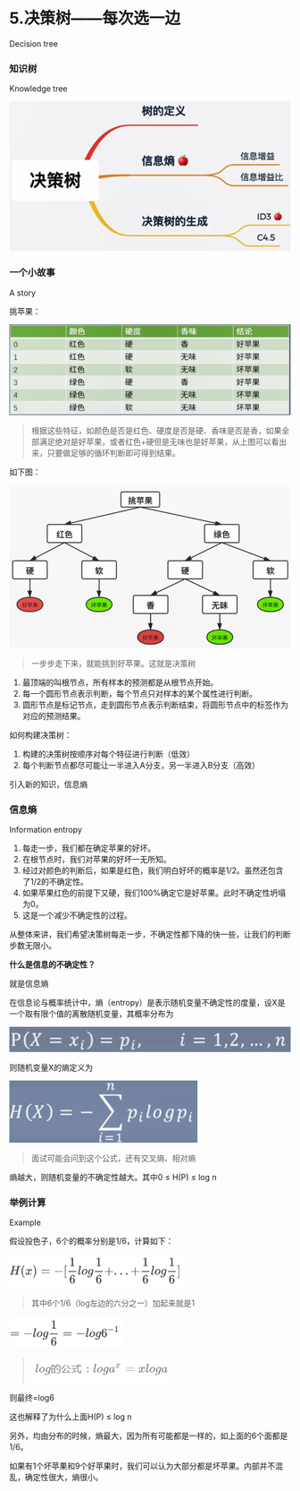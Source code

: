 # 5.决策树——每次选一边

Decision tree



### 知识树

Knowledge tree

![1618575672562](assets/1618575672562.png)



### 一个小故事

A story

挑苹果：

![1618575710142](assets/1618575710142.png)

> 根据这些特征，如颜色是否是红色、硬度是否是硬、香味是否是香，如果全部满足绝对是好苹果，或者红色+硬但是无味也是好苹果，从上图可以看出来，只要做足够的循环判断即可得到结果。

如下图：

![1618576033128](assets/1618576033128.png)

> 一步步走下来，就能挑到好苹果。这就是决策树

1. 最顶端的叫根节点，所有样本的预测都是从根节点开始。
2. 每一个圆形节点表示判断，每个节点只对样本的某个属性进行判断。
3. 圆形节点是标记节点，走到圆形节点表示判断结束，将圆形节点中的标签作为对应的预测结果。

如何构建决策树：

1. 构建的决策树按顺序对每个特征进行判断（低效）
2. 每个判断节点都尽可能让一半进入A分支，另一半进入B分支（高效）

引入新的知识，信息熵



### 信息熵

Information entropy

1. 每走一步，我们都在确定苹果的好坏。
2. 在根节点时，我们对苹果的好坏一无所知。
3. 经过对颜色的判断后，如果是红色，我们明白好坏的概率是1/2。虽然还包含了1/2的不确定性。
4. 如果苹果红色的前提下又硬，我们100%确定它是好苹果。此时不确定性坍塌为0。
5. 这是一个减少不确定性的过程。

从整体来讲，我们希望决策树每走一步，不确定性都下降的快一些，让我们的判断步数无限小。

**什么是信息的不确定性？**

就是信息熵

在信息论与概率统计中，熵（entropy）是表示随机变量不确定性的度量，设X是一个取有限个值的离散随机变量，其概率分布为

![1618576749908](assets/1618576749908.png)

则随机变量X的熵定义为

![1618576770871](assets/1618576770871.png)

> 面试可能会问到这个公式，还有交叉熵、相对熵

熵越大，则随机变量的不确定性越大。其中0 ≤ H(P) ≤ log n



### 举例计算

Example

假设投色子，6个的概率分别是1/6，计算如下：

![1618577639913](assets/1618577639913.png)

> 其中6个1/6（log左边的六分之一）加起来就是1

![1618577661694](assets/1618577661694.png)

> ![1618577700910](assets/1618577700910.png)

则最终=log6

这也解释了为什么上面H(P) ≤ log n

另外，均由分布的时候，熵最大，因为所有可能都是一样的，如上面的6个面都是1/6。



如果有1个坏苹果和9个好苹果时，我们可以认为大部分都是坏苹果。内部并不混乱，确定性很大，熵很小。

